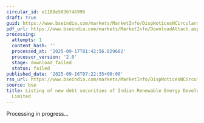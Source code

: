 ```yaml
---
circular_id: e1108e5836f46996
draft: true
guid: https://www.bseindia.com/markets/MarketInfo/DispNoticesNCirculars.aspx?Noticeid={434A3A1B-1C79-448B-8030-963A6B708E92}&noticeno=20250916-1&dt=09/16/2025&icount=1&totcount=79&flag=0
pdf_url: https://www.bseindia.com/markets/MarketInfo/DownloadAttach.aspx?id=20250916-1&attachedId=
processing:
  attempts: 1
  content_hash: ''
  processed_at: '2025-09-17T01:42:56.829602'
  processor_version: '2.0'
  stage: download_failed
  status: failed
published_date: '2025-09-16T07:22:35+00:00'
rss_url: https://www.bseindia.com/markets/MarketInfo/DispNoticesNCirculars.aspx?Noticeid={434A3A1B-1C79-448B-8030-963A6B708E92}&noticeno=20250916-1&dt=09/16/2025&icount=1&totcount=79&flag=0
source: bse
title: Listing of new debt securities of Indian Renewable Energy Development Agency
  Limited
---
```


Processing in progress...